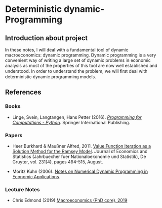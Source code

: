 # Deterministic dynamic-Programming


## Introduction about project
In these notes, I will deal with a fundamental tool of dynamic macroeconomics: dynamic programming. Dynamic programming is a very convenient way of writing a large set of dynamic problems in economic analysis as most of the properties of this tool are now well established and understood.
In order to understand the problem, we will ﬁrst deal with deterministic dynamic programming models. 

## References

### Books

* Linge, Svein, Langtangen, Hans Petter (2016). [*Programming for Computations - Python*](https://www.springer.com/gp/book/9783319812823#aboutAuthors). Springer International Publishing.

### Papers
* Heer Burkhard & Maußner Alfred, 2011. [Value Function Iteration as a Solution Method for the Ramsey Model](https://ideas.repec.org/a/jns/jbstat/v231y2011i4p494-515.html). Journal of Economics and Statistics (Jahrbuecher fuer Nationaloekonomie und Statistik), De Gruyter, vol. 231(4), pages 494-515, August.

* Moritz Kuhn (2006). [Notes on Numerical Dynamic Programming in
Economic Applications](https://www.wiwi.uni-bonn.de/kuhn/notes/dpnotes.pdf).

### Lecture Notes
* Chris Edmond (2019) [Macroeconomics (PhD core), 2019](http://www.chrisedmond.net/phd2019.html)
